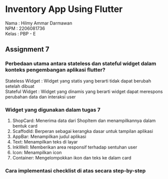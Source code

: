 # Inventory App Using Flutter 
Nama   : Hilmy Ammar Darmawan  
NPM    : 2206081736  
Kelas  : PBP - E  
## Assignment 7
### Perbedaan utama antara stateless dan stateful widget dalam konteks pengembangan aplikasi flutter?
Stateless Widget  : Widget yang statis yang berarti tidak dapat berubah setelah dibuat  
Stateful Widget   : Widget yang dinamis yang berarti widget dapat merespons perubahan data dan interaksi user
### Widget yang digunakan dalam tugas 7
1. ShopCard: Menerima data dari ShopItem dan menampilkannya dalam bentuk card
2. Scaffodld: Berperan sebagai kerangka dasar untuk tampilan aplikasi
3. AppBar: Menampilkan judul aplikasi
4. Text: Menampilkan teks di layar
5. InkWell: Memberikan area responsif terhadap sentuhan user
6. Icon: Menampilkan icon
7. Container: Mengelompokkan ikon dan teks ke dalam card
### Cara implementasi checklist di atas secara step-by-step

